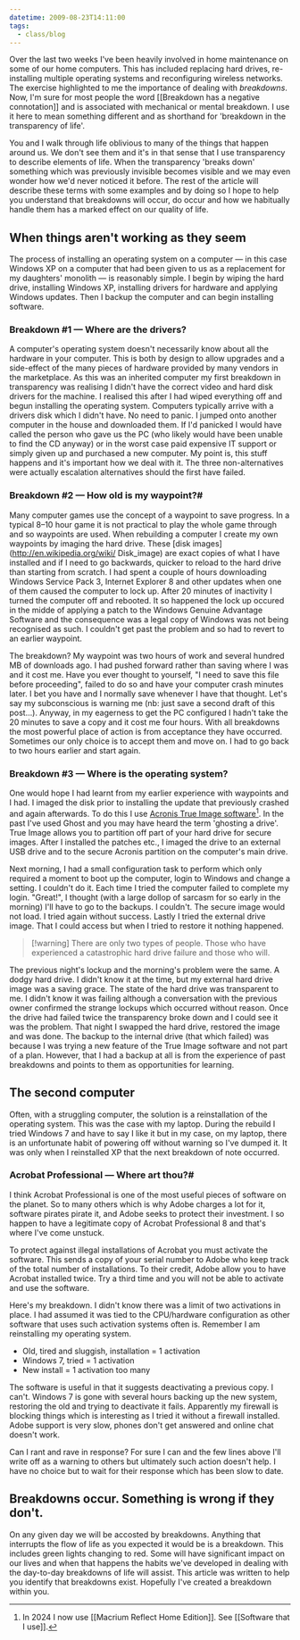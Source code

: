 ```yaml
---
datetime: 2009-08-23T14:11:00
tags:
  - class/blog
---
```

Over the last two weeks I've been heavily involved in home maintenance on some of our home computers. This has included replacing hard drives, re-installing multiple operating systems and reconfiguring wireless networks. The exercise highlighted to me the importance of dealing with *breakdowns*. Now, I'm sure for most people the word [[Breakdown has a negative connotation]] and is associated with mechanical or mental breakdown. I use it here to mean something different and as shorthand for 'breakdown in the transparency of life'.

You and I walk through life oblivious to many of the things that happen around us. We don't see them and it's in that sense that I use transparency to describe elements of life. When the transparency 'breaks down' something which was previously invisible becomes visible and we may even wonder how we'd never noticed it before. The rest of the article will describe these terms with some examples and by doing so I hope to help you understand that breakdowns will occur, do occur and how we habitually handle them has a marked effect on our quality of life.
## When things aren't working as they seem
The process of installing an operating system on a computer — in this case Windows XP on a computer that had been given to us as a replacement for my daughters' monolith — is reasonably simple. I begin by wiping the hard drive, installing Windows XP, installing drivers for hardware and applying Windows updates. Then I backup the computer and can begin installing software. 
### Breakdown #1 — Where are the drivers?
A computer's operating system doesn't necessarily know about all the hardware in your computer. This is both by design to allow upgrades and a side-effect of the many pieces of hardware provided by many vendors in the marketplace. As this was an inherited computer my first breakdown in transparency was realising I didn't have the correct video and hard disk drivers for the machine. I realised this after I had wiped everything off and begun installing the operating system. Computers typically arrive with a drivers disk which I didn't have. No need to panic. I jumped onto another computer in the house and downloaded them. If I'd panicked I would have called the person who gave us the PC (who likely would have been unable to find the CD anyway) or in the worst case paid expensive IT support or simply given up and purchased a new computer. My point is, this stuff happens and it's important how we deal with it. The three non-alternatives were actually escalation alternatives should the first have failed.
### Breakdown #2 — How old is my waypoint?#
Many computer games use the concept of a waypoint to save progress. In a typical 8–10 hour game it is not practical to play the whole game through and so waypoints are used. When rebuilding a computer I create my own waypoints by imaging the hard drive. These [disk images](http://en.wikipedia.org/wiki/ Disk_image) are exact copies of what I have installed and if I need to go backwards, quicker to reload to the hard drive than starting from scratch. I had spent a couple of hours downloading Windows Service Pack 3, Internet Explorer 8 and other updates when one of them caused the computer to lock up. After 20 minutes of inactivity I turned the computer off and rebooted. It so happened the lock up occured in the midde of applying a patch to the Windows Genuine Advantage Software and the consequence was a legal copy of Windows was not being recognised as such. I couldn't get past the problem and so had to revert to an earlier waypoint.

The breakdown? My waypoint was two hours of work and several hundred MB of downloads ago. I had pushed forward rather than saving where I was and it cost me. Have you ever thought to yourself, "I need to save this file before
proceeding", failed to do so and have your computer crash minutes later. I bet you have and I normally save whenever I have that thought. Let's say my subconscious is warning me (nb: just save a second draft of this post...). Anyway, in my eagerness to get the PC configured I hadn't take the 20 minutes to save a copy and it cost me four hours. With all breakdowns the most powerful place of action is from acceptance they have occurred. Sometimes our only choice is to accept them and move on. I had to go back to two hours earlier and start again. 
### Breakdown #3 — Where is the operating system?
One would hope I had learnt from my earlier experience with waypoints and I had. I imaged the disk prior to installing the update that previously crashed and again afterwards. To do this I use [Acronis True Image software](http://www.acronis.com.au/homecomputing/products/trueimage/)[^1]. In the past I've used Ghost and you may have heard the term 'ghosting a drive'. True Image allows you to partition off part of your hard drive for secure images. After I installed the patches etc., I imaged the drive to an external USB drive and to the secure Acronis partition on the computer's main drive.

Next morning, I had a small configuration task to perform which only required a moment to boot up the computer, login to Windows and change a setting. I couldn't do it. Each time I tried the computer failed to complete my login. "Great!", I thought (with a large dollop of sarcasm for so early in the morning) I'll have to go to the backups. I couldn't. The secure image would not load. I tried again without success. Lastly I tried the external drive image. That I could access but when I tried to restore it nothing happened.

> [!warning] There are only two types of people. Those who have experienced a catastrophic hard drive failure and those who will.

The previous night's lockup and the morning's problem were the same. A dodgy hard drive. I didn't know it at the time, but my external hard drive image was a saving grace. The state of the hard drive was transparent to me. I didn't know it was failing although a conversation with the previous owner confirmed the strange lockups which occurred without reason. Once the drive had failed twice the transparency broke down and I could see it was the problem. That night I swapped the hard drive, restored the image and was done. The backup to the internal drive (that which failed) was because I was trying a new feature of the True Image software and not part of a plan. However, that I had a backup at all is from the experience of past breakdowns and points to them as opportunities for learning.
## The second computer
Often, with a struggling computer, the solution is a reinstallation of the operating system. This was the case with my laptop. During the rebuild I tried Windows 7 and have to say I like it but in my case, on my laptop, there is an unfortunate habit of powering off without warning so I've dumped it. It was only when I reinstalled XP that the next breakdown of note occurred.
### Acrobat Professional — Where art thou?#
I think Acrobat Professional is one of the most useful pieces of software on the planet. So to many others which is why Adobe charges a lot for it, software pirates pirate it, and Adobe seeks to protect their investment. I so happen to have a legitimate copy of Acrobat Professional 8 and that's where I've come unstuck.

To protect against illegal installations of Acrobat you must activate the software. This sends a copy of your serial number to Adobe who keep track of the total number of installations. To their credit, Adobe allow you to have Acrobat installed twice. Try a third time and you will not be able to activate and use the software.

Here's my breakdown. I didn't know there was a limit of two activations in place. I had assumed it was tied to the CPU/hardware configuration as other software that uses such activation systems often is. Remember I am reinstalling my operating system.

- Old, tired and sluggish, installation = 1 activation
- Windows 7, tried = 1 activation
- New install = 1 activation too many

The software is useful in that it suggests deactivating a previous copy. I can't. Windows 7 is gone with several hours backing up the new system, restoring the old and trying to deactivate it fails. Apparently my firewall is blocking things which is interesting as I tried it without a firewall installed. Adobe support is very slow, phones don't get answered and online chat doesn't work.

Can I rant and rave in response? For sure I can and the few lines above I'll write off as a warning to others but ultimately such action doesn't help. I have no choice but to wait for their response which has been slow to date.
## Breakdowns occur. Something is wrong if they don't.
On any given day we will be accosted by breakdowns. Anything that interrupts the flow of life as you expected it would be is a breakdown. This includes green lights changing to red. Some will have significant impact on our lives and when that happens the habits we've developed in dealing with the day-to-day breakdowns of life will assist. This article was written to help you identify that breakdowns exist. Hopefully I've created a breakdown within you.

[^1]: In 2024 I now use [[Macrium Reflect Home Edition]]. See [[Software that I use]].